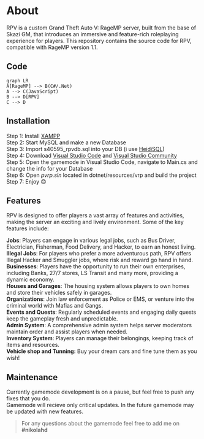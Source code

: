 # About

RPV is a custom Grand Theft Auto V: RageMP server, built from the base of Skazi GM, that introduces an immersive and feature-rich roleplaying experience for players. 
This repository contains the source code for RPV, compatible with RageMP version 1.1. 

## Code
```mermaid
graph LR
A[RageMP] --> B(C#/.Net)
A --> C(JavaScript)
B --> D[RPV]
C --> D
```

## Installation

Step 1: Install [XAMPP](https://www.apachefriends.org/download.html)  
Step 2: Start MySQL and make a new Database  
Step 3: Import s40595_rpvdb.sql into your DB (i use [HeidiSQL](https://www.heidisql.com))  
Step 4: Download  [Visual Studio Code](https://code.visualstudio.com/) and [Visual Studio Community](https://visualstudio.microsoft.com/vs/community/)  
Step 5: Open the gamemode in Visual Studio Code, navigate to Main.cs and change the info for your Database  
Step 6: Open *pvrp.sln* located in dotnet/resources/vrp and build the project  
Step 7: Enjoy 😊  

## Features

RPV is designed to offer players a vast array of features and activities, making the server an exciting and lively environment. Some of the key features include:  

**Jobs**: Players can engage in various legal jobs, such as Bus Driver, Electrician, Fisherman, Food Delivery, and Hacker, to earn an honest living.  
**Illegal Jobs**: For players who prefer a more adventurous path, RPV offers Illegal Hacker and Smuggler jobs, where risk and reward go hand in hand.  
**Businesses**: Players have the opportunity to run their own enterprises, including Banks, 27/7 stores, LS Transit and many more, providing a dynamic economy.  
**Houses and Garages**: The housing system allows players to own homes and store their vehicles safely in garages.  
**Organizations**: Join law enforcement as Police or EMS, or venture into the criminal world with Mafias and Gangs.  
**Events and Quests**: Regularly scheduled events and engaging daily quests keep the gameplay fresh and unpredictable.  
**Admin System**: A comprehensive admin system helps server moderators maintain order and assist players when needed.  
**Inventory System**: Players can manage their belongings, keeping track of items and resources.  
**Vehicle shop and Tunning:** Buy your dream cars and fine tune them as you wish!  

##  Maintenance
Currently gamemode development is on a pause, but feel free to push any fixes that you do.  
Gamemode will recieve only critical updates. In the future gamemode may be updated with new features.  
>For any questions about the gamemode feel free to add me on **#nikolahd**  
